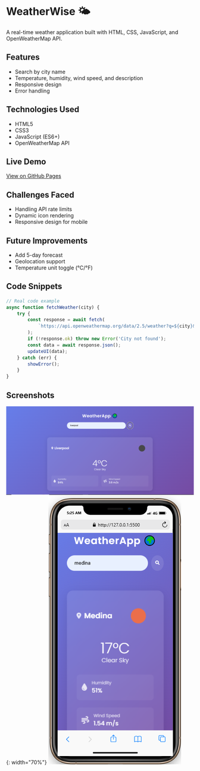 # WeatherWise 🌤️
A real-time weather application built with HTML, CSS, JavaScript, and OpenWeatherMap API.

## Features
- Search by city name
- Temperature, humidity, wind speed, and description
- Responsive design
- Error handling

## Technologies Used
- HTML5
- CSS3
- JavaScript (ES6+)
- OpenWeatherMap API

## Live Demo
[View on GitHub Pages](https://yourusername.github.io/weather-app/)

## Challenges Faced
- Handling API rate limits
- Dynamic icon rendering
- Responsive design for mobile

## Future Improvements
- Add 5-day forecast
- Geolocation support
- Temperature unit toggle (°C/°F)

## Code Snippets

```javascript
// Real code example
async function fetchWeather(city) {
    try {
        const response = await fetch(
            `https://api.openweathermap.org/data/2.5/weather?q=${city}&units=metric&appid=${API_KEY}`
        );
        if (!response.ok) throw new Error('City not found');
        const data = await response.json();
        updateUI(data);
    } catch (err) {
        showError();
    }
}
```

## Screenshots
![Screenshots](./images/screenshot.png){: width="70%"}
![Screenshots](./images/mobileview.png)